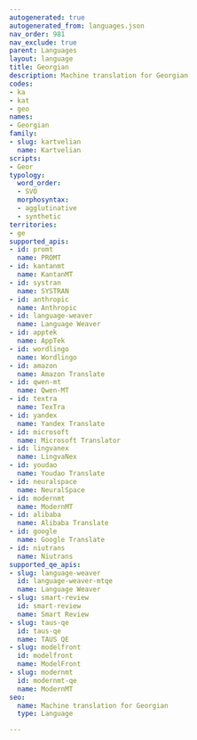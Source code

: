 ```yaml
---
autogenerated: true
autogenerated_from: languages.json
nav_order: 981
nav_exclude: true
parent: Languages
layout: language
title: Georgian
description: Machine translation for Georgian
codes:
- ka
- kat
- geo
names:
- Georgian
family:
- slug: kartvelian
  name: Kartvelian
scripts:
- Geor
typology:
  word_order:
  - SVO
  morphosyntax:
  - agglutinative
  - synthetic
territories:
- ge
supported_apis:
- id: promt
  name: PROMT
- id: kantanmt
  name: KantanMT
- id: systran
  name: SYSTRAN
- id: anthropic
  name: Anthropic
- id: language-weaver
  name: Language Weaver
- id: apptek
  name: AppTek
- id: wordlingo
  name: Wordlingo
- id: amazon
  name: Amazon Translate
- id: qwen-mt
  name: Qwen-MT
- id: textra
  name: TexTra
- id: yandex
  name: Yandex Translate
- id: microsoft
  name: Microsoft Translator
- id: lingvanex
  name: LingvaNex
- id: youdao
  name: Youdao Translate
- id: neuralspace
  name: NeuralSpace
- id: modernmt
  name: ModernMT
- id: alibaba
  name: Alibaba Translate
- id: google
  name: Google Translate
- id: niutrans
  name: Niutrans
supported_qe_apis:
- slug: language-weaver
  id: language-weaver-mtqe
  name: Language Weaver
- slug: smart-review
  id: smart-review
  name: Smart Review
- slug: taus-qe
  id: taus-qe
  name: TAUS QE
- slug: modelfront
  id: modelfront
  name: ModelFront
- slug: modernmt
  id: modernmt-qe
  name: ModernMT
seo:
  name: Machine translation for Georgian
  type: Language

---
```


